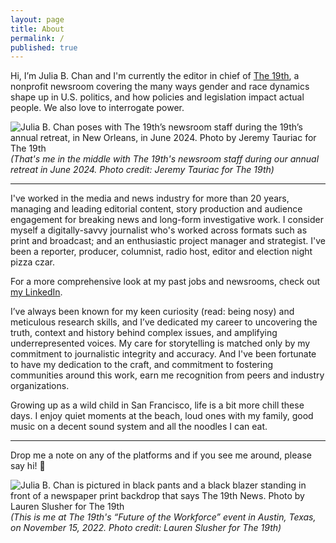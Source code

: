 ```yaml
---
layout: page
title: About
permalink: /
published: true
---
```

Hi, I’m Julia B. Chan and I'm currently the editor in chief of [The 19th](https://19thnews.org/), a nonprofit newsroom covering the many ways gender and race dynamics shape up in U.S. politics, and how policies and legislation impact actual people. We also love to interrogate power.

![Julia B. Chan poses with The 19th’s newsroom staff during the 19th’s annual retreat, in New Orleans, in June 2024. Photo by Jeremy Tauriac for The 19th]({{site.baseurl}}/pages/JuliaBChan_06_1000px.JPG)
_(That's me in the middle with The 19th's newsroom staff during our annual retreat in June 2024. Photo credit: Jeremy Tauriac for The 19th)_

---

I've worked in the media and news industry for more than 20 years, managing and leading editorial content, story production and audience engagement for breaking news and long-form investigative work. I consider myself a digitally-savvy journalist who's worked across formats such as print and broadcast; and an enthusiastic project manager and strategist. I've been a reporter, producer, columnist, radio host, editor and election night pizza czar. 

For a more comprehensive look at my past jobs and newsrooms, check out [my LinkedIn](https://www.linkedin.com/in/juliachanb/). 

I’ve always been known for my keen curiosity (read: being nosy) and meticulous research skills, and I’ve dedicated my career to uncovering the truth, context and history behind complex issues, and amplifying underrepresented voices. My care for storytelling is matched only by my commitment to journalistic integrity and accuracy. And I've been fortunate to have my dedication to the craft, and commitment to fostering communities around this work, earn me recognition from peers and industry organizations.

Growing up as a wild child in San Francisco, life is a bit more chill these days. I enjoy quiet moments at the beach, loud ones with my family, good music on a decent sound system and all the noodles I can eat.

---

Drop me a note on any of the platforms and if you see me around, please say hi! 👋

![Julia B. Chan is pictured in black pants and a black blazer standing in front of a newspaper print backdrop that says The 19th News. Photo by Lauren Slusher for The 19th ]({{site.baseurl}}/pages/JuliaBChan_08_700px.JPG)
_(This is me at The 19th's “Future of the Workforce” event in Austin, Texas, on November 15, 2022. Photo credit: Lauren Slusher for The 19th)_
